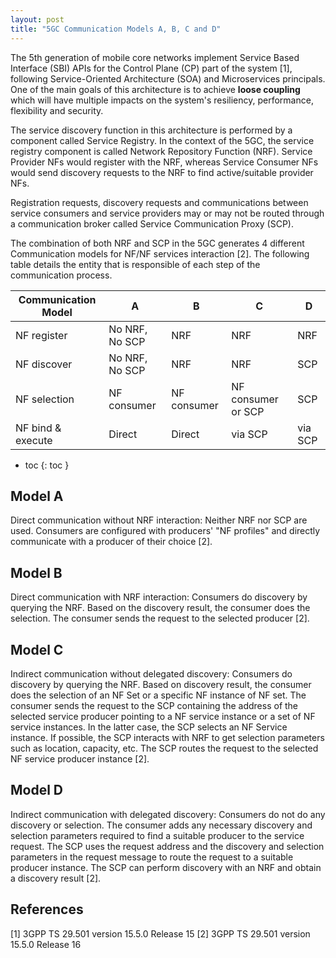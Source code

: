 ```yaml
---
layout: post
title: "5GC Communication Models A, B, C and D"
---
```


The 5th generation of mobile core networks implement Service Based Interface (SBI) APIs for the Control Plane (CP) part of the system [1], following Service-Oriented Architecture (SOA) and Microservices principals. One of the main goals of this architecture is to achieve **loose coupling** which will have multiple impacts on the system's resiliency, performance, flexibility and security.

The service discovery function in this architecture is performed by a component called Service Registry. In the context of the 5GC, the service registry component is called Network Repository Function (NRF). Service Provider NFs would register with the NRF, whereas Service Consumer NFs would send discovery requests to the NRF to find active/suitable provider NFs.

Registration requests, discovery requests and communications between service consumers and service providers may or may not be routed through a communication broker called Service Communication Proxy (SCP).

The combination of both NRF and SCP in the 5GC generates 4 different Communication models for NF/NF services interaction [2]. The following table details the entity that is responsible of each step of the communication process.

| Communication Model    | A              | B           | C                  | D       |
|------------------------|----------------|-------------|--------------------|---------|
| NF register            | No NRF, No SCP | NRF         | NRF                | NRF     |
| NF discover            | No NRF, No SCP | NRF         | NRF                | SCP     |
| NF selection           | NF consumer    | NF consumer | NF consumer or SCP | SCP     |
| NF bind & execute      | Direct         | Direct      | via SCP            | via SCP |

- toc
{: toc }

## Model A
Direct communication without NRF interaction: Neither NRF nor SCP are used. Consumers are configured with producers' "NF profiles" and directly communicate with a producer of their choice [2].

## Model B
Direct communication with NRF interaction: Consumers do discovery by querying the NRF. Based on the discovery result, the consumer does the selection. The consumer sends the request to the selected producer [2].

## Model C
Indirect communication without delegated discovery: Consumers do discovery by querying the NRF. Based on discovery result, the consumer does the selection of an NF Set or a specific NF instance of NF set. The consumer sends the request to the SCP containing the address of the selected service producer pointing to a NF service instance or a set of NF service instances. In the latter case, the SCP selects an NF Service instance. If possible, the SCP interacts with NRF to get selection parameters such as location, capacity, etc. The SCP routes the request to the selected NF service producer instance [2].

## Model D
Indirect communication with delegated discovery: Consumers do not do any discovery or selection. The consumer adds any necessary discovery and selection parameters required to find a suitable producer to the service request. The SCP uses the request address and the discovery and selection parameters in the request message to route the request to a suitable producer instance. The SCP can perform discovery with an NRF and obtain a discovery result [2].

## References

[1] 3GPP TS 29.501 version 15.5.0 Release 15
[2] 3GPP TS 29.501 version 15.5.0 Release 16
